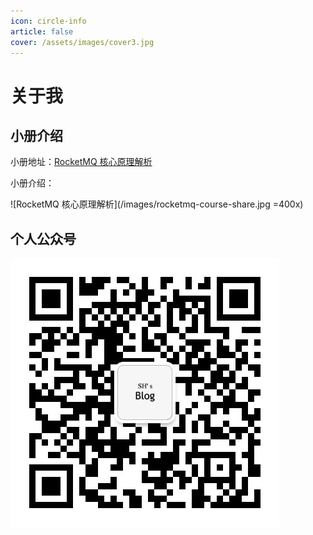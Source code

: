 ```yaml
---
icon: circle-info
article: false
cover: /assets/images/cover3.jpg
---
```


# 关于我

## 小册介绍

小册地址：[RocketMQ 核心原理解析](https://juejin.cn/book/7138560870908428320)

小册介绍：

![RocketMQ 核心原理解析](/images/rocketmq-course-share.jpg =400x)

## 个人公众号

![公众号](/images/wechat-official-qrcode.jpg)
